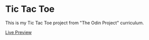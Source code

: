 # Tic Tac Toe

This is my Tic Tac Toe project from "The Odin Project" curriculum.

[Live Preview](https://ribaishtiaq.github.io/tic-tac-toe-js/)
